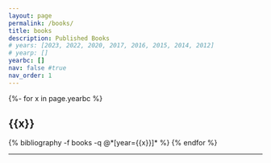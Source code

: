 ```yaml
---
layout: page
permalink: /books/
title: books
description: Published Books
# years: [2023, 2022, 2020, 2017, 2016, 2015, 2014, 2012]
# yearp: []
yearbc: []
nav: false #true
nav_order: 1
---
```


<!-- ## Books -->
<div class="publications">

{%- for x in page.yearbc %}
  <h2 class="year">{{x}}</h2>
  {% bibliography -f books -q @*[year={{x}}]* %}
{% endfor %}

</div>

------------------------------------------------------------------------------------------------------------------
